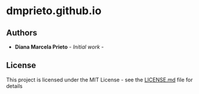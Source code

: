 # dmprieto.github.io


## Authors

* **Diana Marcela Prieto** - *Initial work* - 

## License

This project is licensed under the MIT License - see the [LICENSE.md](LICENSE.md) file for details

